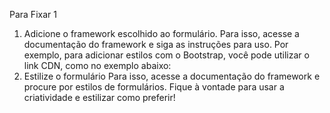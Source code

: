 Para Fixar 1
  1. Adicione o framework escolhido ao formulário. Para isso, acesse a documentação do framework e siga as instruções para uso. Por exemplo, para adicionar estilos com o Bootstrap, você pode utilizar o link CDN, como no exemplo abaixo:
  2. Estilize o formulário
  Para isso, acesse a documentação do framework e procure por estilos de formulários. Fique à vontade para usar a criatividade e estilizar como preferir!